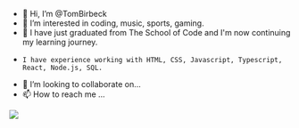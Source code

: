 - 👋 Hi, I’m @TomBirbeck
- 👀 I’m interested in coding, music, sports, gaming.
- 🌱 I have just graduated from The School of Code and I'm now continuing my learning journey.
-     I have experience working with HTML, CSS, Javascript, Typescript, React, Node.js, SQL. 
- 💞️ I’m looking to collaborate on...
- 📫 How to reach me ...
<img src="https://www.codewars.com/users/TomBirbeck/badges/large"/>

<!---
TomBirbeck/TomBirbeck is a ✨ special ✨ repository because its `README.md` (this file) appears on your GitHub profile.
You can click the Preview link to take a look at your changes.
--->
